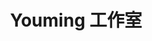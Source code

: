 ---
pageLayout: friends
title: Youming 工作室
description: 以个人喜好为指引，去创造那些令自己心驰神往的事物。
permalink: /friends/
list:
    -
      name: YOU MING 柚明 # 2023.02.01
      link: /notes/更多/工作室.html#you-ming-柚明
      avatar: /rc/ym-ys.png
      location: 中国
      organization: Youming 工作室
      desc: “在放弃之前，成功的可能性永远不会归零。”
      backgroundColor: rgba(130, 201, 30, 0.65)
      color: rgb(255, 255, 255, 0.8)
      nameColor: rgb(255, 255, 255, 0.9)
      socials:
        -
          icon: bilibili
          link: https://space.bilibili.com/1337092956
        -
          icon: github
          link: https://github.com/YOU-MING-6
        -
          icon: afdian
          link: https://afdian.com/a/you-ming
groups:
  -
    title: 合作成员
    list:
      -
        name: 某团一笑 # 2023.07.22 21:14
        avatar: /rc/tx-2-ys.png
        location: 中国
        desc: “现在，让我们来看看答案。”
        backgroundColor: rgba(250, 82, 82, 0.65)
        color: rgb(255, 255, 255, 0.8)
        nameColor: rgb(255, 255, 255, 0.9)
        socials:
          -
            icon: bilibili
            link: https://space.bilibili.com/3493093632379150
      -
        name: Afly-dream # 2024.05.01 19:46
        avatar: /rc/tx-3-ys.png
        location: 中国
        desc: “有梦想，才能有希望。”
        backgroundColor: rgba(253, 126, 20, 0.65)
        color: rgb(255, 255, 255, 0.8)
        nameColor: rgb(255, 255, 255, 0.9)
        socials:
          -
            icon: bilibili
            link: https://space.bilibili.com/1364066451
          -
            icon: github
            link: https://github.com/Afly-dream
      -
        name: hite404 # 2025.04.27 18:24
        avatar: /rc/tx-4-ys.png
        location: 中国
        desc: “不忘初心，方得始终！”
        backgroundColor: rgba(121, 80, 242, 0.65)
        color: rgb(255, 255, 255, 0.8)
        nameColor: rgb(255, 255, 255, 0.9)
        socials:
          -
            icon: bilibili
            link: https://space.bilibili.com/277685481
          -
            icon: github
            link: https://github.com/hite4044

---